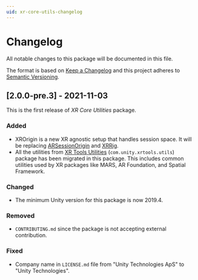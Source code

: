 ```yaml
---
uid: xr-core-utils-changelog
---
```

# Changelog
All notable changes to this package will be documented in this file.

The format is based on [Keep a Changelog](http://keepachangelog.com/en/1.0.0/)
and this project adheres to [Semantic Versioning](http://semver.org/spec/v2.0.0.html).

## [2.0.0-pre.3] - 2021-11-03

This is the first release of *XR Core Utilities* package.

### Added

- XROrigin is a new XR agnostic setup that handles session space. It will be replacing [ARSessionOrigin](https://docs.unity3d.com/Packages/com.unity.xr.arfoundation@4.2/api/UnityEngine.XR.ARFoundation.ARSessionOrigin.html?q=ARSessionOrigin) and [XRRig](https://docs.unity3d.com/Packages/com.unity.xr.interaction.toolkit@1.0/api/UnityEngine.XR.Interaction.Toolkit.XRRig.html?q=XRRig).
- All the utilities from [XR Tools Utilities](https://docs.unity3d.com/Packages/com.unity.xrtools.utils@latest?preview=1&subfolder=/manual/) (`com.unity.xrtools.utils`) package has been migrated in this package. This includes common utilities used by XR packages like MARS, AR Foundation, and Spatial Framework.

### Changed

- The minimum Unity version for this package is now 2019.4.

### Removed

- `CONTRIBUTING.md` since the package is not accepting external contribution.

### Fixed

- Company name in `LICENSE.md` file from "Unity Technologies ApS" to "Unity Technologies". 


